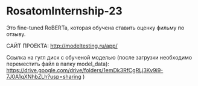 # RosatomInternship-23
Это fine-tuned RoBERTa, которая обучена ставить оценку фильму по отзыву.

САЙТ ПРОЕКТА: http://modeltesting.ru/app/

Ссылка на гугл диск с обученой моделью (после загрузки необходимо переместить файл в папку model_data): https://drive.google.com/drive/folders/1emDk3RfCgRLj3Kv9i9-7J0A1qXNhbZLh?usp=sharing )
